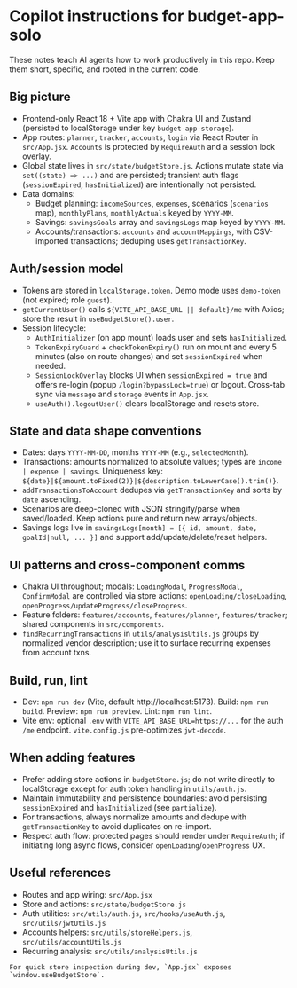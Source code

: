 # Copilot instructions for budget-app-solo

These notes teach AI agents how to work productively in this repo. Keep them short, specific, and rooted in the current code.

## Big picture

-   Frontend-only React 18 + Vite app with Chakra UI and Zustand (persisted to localStorage under key `budget-app-storage`).
-   App routes: `planner`, `tracker`, `accounts`, `login` via React Router in `src/App.jsx`. `Accounts` is protected by `RequireAuth` and a session lock overlay.
-   Global state lives in `src/state/budgetStore.js`. Actions mutate state via `set((state) => ...)` and are persisted; transient auth flags (`sessionExpired`, `hasInitialized`) are intentionally not persisted.
-   Data domains:
    -   Budget planning: `incomeSources`, `expenses`, scenarios (`scenarios` map), `monthlyPlans`, `monthlyActuals` keyed by `YYYY-MM`.
    -   Savings: `savingsGoals` array and `savingsLogs` map keyed by `YYYY-MM`.
    -   Accounts/transactions: `accounts` and `accountMappings`, with CSV-imported transactions; deduping uses `getTransactionKey`.

## Auth/session model

-   Tokens are stored in `localStorage.token`. Demo mode uses `demo-token` (not expired; role `guest`).
-   `getCurrentUser()` calls `${VITE_API_BASE_URL || default}/me` with Axios; store the result in `useBudgetStore().user`.
-   Session lifecycle:
    -   `AuthInitializer` (on app mount) loads user and sets `hasInitialized`.
    -   `TokenExpiryGuard` + `checkTokenExpiry()` run on mount and every 5 minutes (also on route changes) and set `sessionExpired` when needed.
    -   `SessionLockOverlay` blocks UI when `sessionExpired = true` and offers re-login (popup `/login?bypassLock=true`) or logout. Cross-tab sync via `message` and `storage` events in `App.jsx`.
    -   `useAuth().logoutUser()` clears localStorage and resets store.

## State and data shape conventions

-   Dates: days `YYYY-MM-DD`, months `YYYY-MM` (e.g., `selectedMonth`).
-   Transactions: amounts normalized to absolute values; types are `income | expense | savings`. Uniqueness key: `${date}|${amount.toFixed(2)}|${description.toLowerCase().trim()}`.
-   `addTransactionsToAccount` dedupes via `getTransactionKey` and sorts by `date` ascending.
-   Scenarios are deep-cloned with JSON stringify/parse when saved/loaded. Keep actions pure and return new arrays/objects.
-   Savings logs live in `savingsLogs[month] = [{ id, amount, date, goalId|null, ... }]` and support add/update/delete/reset helpers.

## UI patterns and cross-component comms

-   Chakra UI throughout; modals: `LoadingModal`, `ProgressModal`, `ConfirmModal` are controlled via store actions: `openLoading/closeLoading`, `openProgress/updateProgress/closeProgress`.
-   Feature folders: `features/accounts`, `features/planner`, `features/tracker`; shared components in `src/components`.
-   `findRecurringTransactions` in `utils/analysisUtils.js` groups by normalized vendor description; use it to surface recurring expenses from account txns.

## Build, run, lint

-   Dev: `npm run dev` (Vite, default http://localhost:5173). Build: `npm run build`. Preview: `npm run preview`. Lint: `npm run lint`.
-   Vite env: optional `.env` with `VITE_API_BASE_URL=https://...` for the auth `/me` endpoint. `vite.config.js` pre-optimizes `jwt-decode`.

## When adding features

-   Prefer adding store actions in `budgetStore.js`; do not write directly to localStorage except for auth token handling in `utils/auth.js`.
-   Maintain immutability and persistence boundaries: avoid persisting `sessionExpired` and `hasInitialized` (see `partialize`).
-   For transactions, always normalize amounts and dedupe with `getTransactionKey` to avoid duplicates on re-import.
-   Respect auth flow: protected pages should render under `RequireAuth`; if initiating long async flows, consider `openLoading`/`openProgress` UX.

## Useful references

-   Routes and app wiring: `src/App.jsx`
-   Store and actions: `src/state/budgetStore.js`
-   Auth utilities: `src/utils/auth.js`, `src/hooks/useAuth.js`, `src/utils/jwtUtils.js`
-   Accounts helpers: `src/utils/storeHelpers.js`, `src/utils/accountUtils.js`
-   Recurring analysis: `src/utils/analysisUtils.js`

```tip
For quick store inspection during dev, `App.jsx` exposes `window.useBudgetStore`.
```
